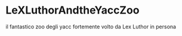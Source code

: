 LeXLuthorAndtheYaccZoo
======================

il fantastico zoo degli yacc fortemente volto da Lex Luthor in persona
